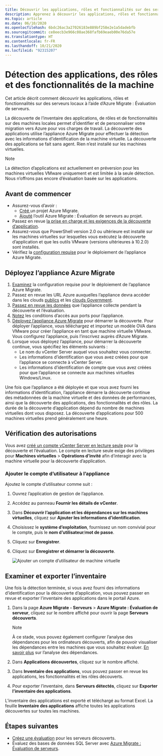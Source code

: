 ```yaml
---
title: Découvrir les applications, rôles et fonctionnalités sur des serveurs locaux avec Azure Migrate
description: Apprenez à découvrir les applications, rôles et fonctionnalités sur des serveurs locaux à l’aide d’Azure Migrate Server Assessment.
ms.topic: article
ms.date: 06/10/2020
ms.openlocfilehash: 6bdc26ac3a27026183e889bf258e2e1a5dadebfb
ms.sourcegitcommit: ce8eecb3e966c08ae368fafb69eaeb00e76da57e
ms.translationtype: HT
ms.contentlocale: fr-FR
ms.lasthandoff: 10/21/2020
ms.locfileid: "92315207"
---
```

# <a name="discover-machine-apps-roles-and-features"></a>Détection des applications, des rôles et des fonctionnalités de la machine

Cet article décrit comment découvrir les applications, rôles et fonctionnalités sur des serveurs locaux à l’aide d’Azure Migrate : Évaluation de serveurs.

La découverte de l’inventaire des applications, de rôles et de fonctionnalités sur des machines locales permet d’identifier et de personnaliser votre migration vers Azure pour vos charges de travail. La découverte des applications utilise l’appliance Azure Migrate pour effectuer la détection avec les informations d’identification de la machine virtuelle. La découverte des applications se fait sans agent. Rien n’est installé sur les machines virtuelles.

> [!NOTE]
> La détection d’applications est actuellement en préversion pour les machines virtuelles VMware uniquement et est limitée à la seule détection. Nous n’offrons pas encore d’évaluation basée sur les applications. 


## <a name="before-you-start"></a>Avant de commencer

- Assurez-vous d’avoir :
    - [Créé ](how-to-add-tool-first-time.md) un projet Azure Migrate.
    - [Ajouté](how-to-assess.md) l’outil Azure Migrate : Évaluation de serveurs au projet.
- Passez en revue [la prise en charge et les exigences de la découverte d’application](migrate-support-matrix-vmware.md#vmware-requirements).
- Assurez-vous que PowerShell version 2.0 ou ultérieure est installé sur les machines virtuelles sur lesquelles vous exécutez la découverte d’application et que les outils VMware (versions ultérieures à 10.2.0) sont installés.
- Vérifiez la [configuration requise](migrate-appliance.md) pour le déploiement de l’appliance Azure Migrate.


## <a name="deploy-the-azure-migrate-appliance"></a>Déployez l’appliance Azure Migrate

1. [Examinez](migrate-appliance.md#appliance---vmware) la configuration requise pour le déploiement de l’appliance Azure Migrate.
2. Passez en revue les URL Azure auxquelles l’appliance devra accéder dans les clouds [publics](migrate-appliance.md#public-cloud-urls) et les [clouds Government](migrate-appliance.md#government-cloud-urls).
3. [Passez en revue les données](migrate-appliance.md#collected-data---vmware) que l’appliance collecte pendant la découverte et l’évaluation.
4. [Notez](migrate-support-matrix-vmware.md#port-access-requirements) les conditions d’accès aux ports pour l’appliance.
5. [Déployez l’appliance Azure Migrate](how-to-set-up-appliance-vmware.md) pour démarrer la découverte. Pour déployer l’appliance, vous téléchargez et importez un modèle OVA dans VMware pour créer l’appliance en tant que machine virtuelle VMware. Vous configurez l’appliance, puis l’inscrivez auprès d’Azure Migrate.
6. Lorsque vous déployez l’appliance, pour démarrer la découverte continue, vous spécifiez les éléments suivants :
    - Le nom du vCenter Server auquel vous souhaitez vous connecter.
    - Les informations d’identification que vous avez créées pour que l’appliance se connecte à vCenter Server.
    - Les informations d’identification de compte que vous avez créées pour que l’appliance se connecte aux machines virtuelles Windows/Linux.

Une fois que l’appliance a été déployée et que vous avez fourni les informations d’identification, l’appliance démarre la découverte continue des métadonnées de la machine virtuelle et des données de performances, ainsi que la découverte des applications, des fonctionnalités et des rôles.  La durée de la découverte d’application dépend du nombre de machines virtuelles dont vous disposez. La découverte d’applications pour 500 machines virtuelles prend généralement une heure.

## <a name="verify-permissions"></a>Vérification des autorisations

Vous avez [créé un compte vCenter Server en lecture seule](./tutorial-discover-vmware.md#prepare-vmware) pour la découverte et l’évaluation. Le compte en lecture seule exige des privilèges pour **Machines virtuelles** > **Opérations d’invité** afin d’interagir avec la machine virtuelle pour la découverte d’application.

### <a name="add-the-user-account-to-the-appliance"></a>Ajouter le compte d’utilisateur à l’appliance

Ajoutez le compte d’utilisateur comme suit :

1. Ouvrez l’application de gestion de l’appliance. 
2. Accédez au panneau **Fournir les détails de vCenter**.
3. Dans **Découvrir l’application et les dépendances sur les machines virtuelles**, cliquez sur **Ajouter les informations d’identification**.
3. Choisissez le **système d’exploitation**, fournissez un nom convivial pour le compte, puis le **nom d’utilisateur**/**mot de passe**.
6. Cliquez sur **Enregistrer**.
7. Cliquez sur **Enregistrer et démarrer la découverte**.

    ![Ajouter un compte d’utilisateur de machine virtuelle](./media/how-to-create-group-machine-dependencies-agentless/add-vm-credential.png)


## <a name="review-and-export-the-inventory"></a>Examiner et exporter l’inventaire

Une fois la détection terminée, si vous avez fourni des informations d’identification pour la découverte d’application, vous pouvez passer en revue et exporter l’inventaire des applications dans le portail Azure.

1. Dans la page **Azure Migrate - Serveurs** > **Azure Migrate : Évaluation de serveur**, cliquez sur le nombre affiché pour ouvrir la page **Serveurs découverts**.

    > [!NOTE]
    > À ce stade, vous pouvez également configurer l’analyse des dépendances pour les ordinateurs découverts, afin de pouvoir visualiser les dépendances entre les machines que vous souhaitez évaluer. [En savoir plus](concepts-dependency-visualization.md) sur l’analyse des dépendances.

2. Dans **Applications découvertes**, cliquez sur le nombre affiché.
3. Dans **Inventaire des applications**, vous pouvez passer en revue les applications, les fonctionnalités et les rôles découverts.
4. Pour exporter l’inventaire, dans **Serveurs détectés**, cliquez sur **Exporter l’inventaire des applications**.

L’inventaire des applications est exporté et téléchargé au format Excel. La feuille **Inventaire des applications** affiche toutes les applications découvertes sur toutes les machines.

## <a name="next-steps"></a>Étapes suivantes

- [Créez une évaluation](how-to-create-assessment.md) pour les serveurs découverts.
- Évaluez des bases de données SQL Server avec [Azure Migrate : Évaluation de serveurs](/sql/dma/dma-assess-sql-data-estate-to-sqldb?view=sql-server-2017).